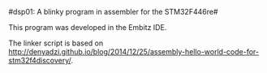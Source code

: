 #dsp01: A blinky program in assembler for the STM32F446re#

This program was developed in the Embitz IDE.

The linker script is based on http://denyadzi.github.io/blog/2014/12/25/assembly-hello-world-code-for-stm32f4discovery/.

